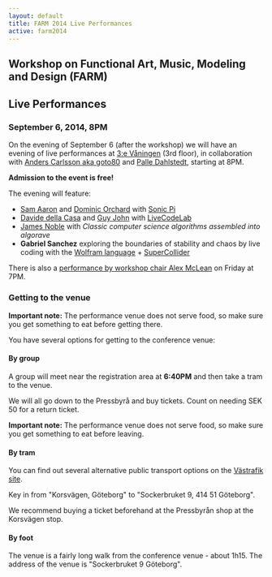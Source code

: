 ```yaml
---
layout: default
title: FARM 2014 Live Performances
active: farm2014
---
```


## Workshop on Functional Art, Music, Modeling and Design (FARM)

## Live Performances

### **September 6, 2014, 8PM**

On the evening of September 6 (after the workshop) we will have an
evening of live performances at [3:e Våningen](http://www.3vaningen.se/) (3rd floor), in collaboration with
[Anders Carlsson aka goto80](http://goto80.com/blog/promo) and
[Palle
Dahlstedt](http://www.ait.gu.se/kontaktaoss/personal/palle_dahlstedt/),
starting at 8PM.

**Admission to the event is free!**

The evening will feature:

* [Sam Aaron](http://sam.aaron.name/) and [Dominic
  Orchard](http://www.cl.cam.ac.uk/~dao29/) with [Sonic Pi](http://sonic-pi.net/)
* [Davide della Casa](http://www.davidedc.com/) and [Guy John](http://rumblesan.com/) with [LiveCodeLab](http://livecodelab.net/)
* [James Noble](http://ecs.victoria.ac.nz/Main/JamesNoble) with *Classic computer science algorithms assembled into algorave*
* **Gabriel Sanchez** exploring the boundaries of stability and chaos by
  live coding with the [Wolfram language](http://www.wolfram.com/programming-cloud/) + [SuperCollider](http://supercollider.sourceforge.net/)

There is also a [performance by workshop chair Alex
McLean](alex-performance.html) on Friday at 7PM.

### Getting to the venue

**Important note:** The performance venue does not serve food, so make
sure you get something to eat before getting there.

You have several options for getting to the conference venue:

#### By group

A group will meet near the registration area at **6:40PM** and then
take a tram to the venue.

We will all go down to the Pressbyrå and buy tickets.  Count on
needing SEK 50 for a return ticket.

**Important note:** The performance venue does not serve food, so make
sure you get something to eat before leaving.

#### By tram

You can find out several alternative public transport options on the
[Västrafik site](http://www.vasttrafik.se/#!/en/).

Key in from "Korsvägen, Göteborg" to "Sockerbruket 9, 414 51 Göteborg".

We recommend buying a ticket beforehand at the Pressbyrån shop at
the Korsvägen stop.

#### By foot

The venue is a fairly long walk from the conference venue - about
1h15.  The address of the venue is "Sockerbruket 9 Göteborg".
